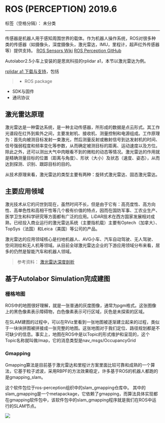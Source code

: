 ﻿# ROS (PERCEPTION) 2019.6

标签（空格分隔）： 未分类

---
传感器是机器人用于感知周围世界的载体。作为机器人操作系统，ROS对很多种类的传感器（如摄像头，深度摄像头，激光雷达，IMU，里程计，超声红外传感器等）提供支持。
[ROS Sensors Wiki][1]
[ROS Perception GitHub][2]

Autolabor2.5小车上安装的是思岚科技的rplidar a1，本节以激光雷达为例。

[rplidar a1 下载与支持][3]，包括
> * ROS package
* SDK与固件
* 通讯协议


## 激光雷达原理

激光雷达是一种雷达系统，是一种主动传感器，所形成的数据是点云形式。其工作光谱段在红外到紫外之间，主要发射机、接收机、测量控制和电源组成。工作原理为：首先向被测目标发射一束激光，然后测量反射或散射信号到达发射机的时间、信号强弱程度和频率变化等参数，从而确定被测目标的距离、运动速度以及方位。除此之外，还可以测出大气中肉眼看不到的微粒的动态等情况。激光雷达的作用就是精确测量目标的位置（距离与角度）、形状（大小）及状态（速度、姿态），从而达到探测、识别、跟踪目标的目的。

从技术原理来看，激光雷达的类型主要有两种：旋转式激光雷达、固态激光雷达。

## 主要应用领域
激光技术从它的问世到现在，虽然时间不长，但是由于它有：高亮度性、高方向性、高单色性和高相干性等几个极有价值的特点，因而在国防军事、工农业生产、医学卫生和科学研究等方面都有广泛的应用。LiDAR技术在西方国家发展相对成熟，已经投入商业运行的激光雷达系统（主要指机载）主要有Optech（加拿大）、TopSys（法国）和Leica（美国）等公司的产品。

激光雷达的应用领域核心是扫地机器人、AVG小车、汽车自动驾驶、无人驾驶、空间测绘和无人机等领域。从目前全球激光雷达企业的下游应用领域分布来看，居多的仍然是智能汽车和机器人领域。

> 参考资料：
[激光雷达深度剖析][4]

## 基于Autolabor Simulation完成建图

### 栅格地图
ROS中的地图很好理解，就是一张普通的灰度图像，通常为pgm格式。这张图像上的黑色像素表示障碍物，白色像素表示可行区域，灰色是未探索的区域。

在SLAM建图的过程中，可以在RViz里看到一张地图被逐渐建立起来的过程，类似于一块块拼图被拼接成一张完整的地图。这张地图对于我们定位、路径规划都是不可缺少的信息。事实上，地图在ROS中是以Topic的形式维护和呈现的，这个Topic名称就叫做/map，它的消息类型是nav_msgs/OccupancyGrid

### Gmapping
Gmapping算法是目前基于激光雷达和里程计方案里面比较可靠和成熟的一个算法，它基于粒子滤波，采用RBPF的方法效果稳定，许多基于ROS的机器人都跑的是gmapping_slam。

这个软件包位于ros-perception组织中的slam_gmapping仓库中。 其中的slam_gmapping是一个metapackage，它依赖了gmapping，而算法具体实现都在gmapping软件包中，该软件包中的slam_gmapping程序就是我们在ROS中运行的SLAM节点。

![][5]


  [1]: http://wiki.ros.org/Sensors
  [2]: https://github.com/ros-perception
  [3]: http://www.slamtec.com/cn/Support#rplidar-a1
  [4]: https://blog.csdn.net/ppyang395942297111/article/details/79569148
  [5]: https://sychaichangkun.gitbooks.io/ros-tutorial-icourse163/content/pics/gmapping.jpg